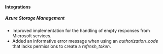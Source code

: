 
#### Integrations
##### Azure Storage Management
- Improved implementation for the handling of empty responses from Microsoft services.
- Added an informative error message when using an *authorization_code* that lacks permissions to create a *refresh_token*. 
